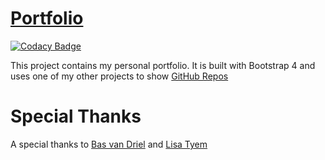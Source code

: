 # [Portfolio](https://marcovp.nl/)

[![Codacy Badge](https://api.codacy.com/project/badge/Grade/126986c9f2514186bf8127d755d9a267)](https://app.codacy.com/app/marc0tjevp/Portfolio?utm_source=github.com&utm_medium=referral&utm_content=marc0tjevp/Portfolio&utm_campaign=Badge_Grade_Settings)


This project contains my personal portfolio. It is built with Bootstrap 4 and uses one of my other projects to show [GitHub Repos](https://github.com/marc0tjevp/Github-Box-Bootstrap4)

# Special Thanks
A special thanks to [Bas van Driel](https://github.com/basvandriel) and [Lisa Tyem](https://github.com/afroneko)
